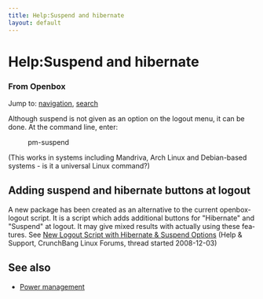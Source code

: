 ```yaml
---
title: Help:Suspend and hibernate
layout: default
---
```

<a name="top" id="top"></a>
<h1 class="firstHeading">Help:Suspend and hibernate</h1>
<div id="bodyContent">
<h3 id="siteSub">From Openbox</h3>
<div id="contentSub"></div>
<div id="jump-to-nav">Jump to: <a href="#column-one">navigation</a>, <a href="#searchInput">search</a></div>
<div id="mw-content-text" lang="en" dir="ltr" class="mw-content-ltr"><p>Although suspend is not given as an option on the logout menu, it can be done. At the command line, enter:
</p>
<dl><dd>pm-suspend
</dd></dl>
<p>(This works in systems including Mandriva, Arch Linux and Debian-based systems - is it a universal Linux command?)
</p>
<h2> <span class="mw-headline" id="Adding_suspend_and_hibernate_buttons_at_logout"> Adding suspend and hibernate buttons at logout </span></h2>
<p>A new package has been created as an alternative to the current openbox-logout script. It is a script which adds additional buttons for "Hibernate" and "Suspend" at logout. It may give mixed results with actually using these features. See <a rel="nofollow" class="external text" href="http://crunchbanglinux.org/forums/topic/148/new-logout-script-with-hibernate-suspend-options/">New Logout Script with Hibernate &amp; Suspend Options</a> (Help &amp; Support, CrunchBang Linux Forums, thread started 2008-12-03)
</p>
<h2> <span class="mw-headline" id="See_also"> See also </span></h2>
<ul><li> <a href="Power_management" title="Help:Power management">Power management</a>
</li></ul>
</div>
